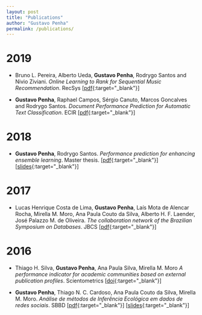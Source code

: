 ```yaml
---
layout: post
title: "Publications"
author: "Gustavo Penha"
permalink: /publications/
---
```


# 2019

* Bruno L. Pereira, Alberto Ueda, **Gustavo Penha**, Rodrygo Santos and Nivio Ziviani. _Online Learning to Rank for Sequential Music Recommendation_. RecSys [[pdf](https://homepages.dcc.ufmg.br/~rodrygo/wp-content/papercite-data/pdf/pereira2019recsys.pdf){:target="_blank"}]

* **Gustavo Penha**, Raphael Campos, Sérgio Canuto, Marcos Goncalves and Rodrygo Santos. _Document Performance Prediction for Automatic Text Classification_. ECIR [[pdf](https://homepages.dcc.ufmg.br/~rodrygo/wp-content/papercite-data/pdf/penha2019ecir.pdf){:target="_blank"}]


# 2018

* **Gustavo Penha**, Rodrygo Santos. _Performance prediction for enhancing ensemble learning_. Master thesis. [[pdf](https://drive.google.com/open?id=1ScGA8EASeQbJvOLXJTBY77_zJNF0kspx){:target="_blank"}] [[slides](https://drive.google.com/open?id=1aCY-3ugo3EcGvM3X1gtYPMDdoal1GNNq){:target="_blank"}]

# 2017

* Lucas Henrique Costa de Lima, **Gustavo Penha**, Laís Mota de Alencar Rocha, Mirella M. Moro, Ana Paula Couto da Silva, Alberto H. F. Laender, José Palazzo M. de Oliveira. _The collaboration network of the Brazilian Symposium on Databases_. JBCS [[pdf](https://link.springer.com/content/pdf/10.1186%2Fs13173-017-0059-6.pdf){:target="_blank"}]

# 2016

* Thiago H. Silva, **Gustavo Penha**, Ana Paula Silva, Mirella M. Moro _A performance indicator for academic communities based on external publication profiles_. Scientometrics [[doi](https://dl.acm.org/citation.cfm?id=2944213.2944254){:target="_blank"}]

* **Gustavo Penha**, Thiago N. C. Cardoso, Ana Paula Couto da Silva, Mirella M. Moro. _Análise de métodos de Inferência Ecológica em dados de redes sociais_. SBBD [[pdf](https://homepages.dcc.ufmg.br/~mirella/pdf/2016.SBBDshort.Penha.pdf){:target="_blank"}] [[slides](https://drive.google.com/open?id=0B62NkWYy1nrxYWVLOUNSLWZ5a2s){:target="_blank"}]
